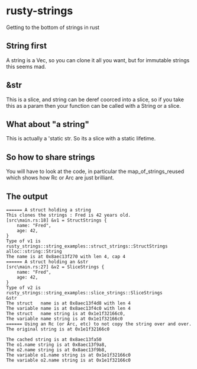 # rusty-strings
Getting to the bottom of strings in rust

## String first

A string is a Vec<u8>, so you can clone it all you want, but for immutable strings this seems mad.

## &str

This is a slice, and string can be deref coorced into a slice, so if you take this as a param
then your function can be called with a String or a slice.

## What about "a string"

This is actually a 'static str.  So its a slice with a static lifetime.

## So how to share strings

You will have to look at the code, in particular the map_of_strings_reused which shows how Rc or Arc are
just brilliant.

## The output

```
====== A struct holding a string
This clones the strings : Fred is 42 years old.
[src\main.rs:18] &v1 = StructStrings {
    name: "Fred",
    age: 42,
}
Type of v1 is rusty_strings::string_examples::struct_strings::StructStrings
alloc::string::String
The name is at 0x8aec13f270 with len 4, cap 4
====== A struct holding an &str
[src\main.rs:27] &v2 = SliceStrings {
    name: "Fred",
    age: 42,
}
Type of v2 is rusty_strings::string_examples::slice_strings::SliceStrings
&str
The struct   name is at 0x8aec13f4d8 with len 4
The variable name is at 0x8aec13f4c0 with len 4
The struct   name string is at 0x1e1f32166c0,
The variable name string is at 0x1e1f32166c0
====== Using an Rc (or Arc, etc) to not copy the string over and over.
The original string is at 0x1e1f32166c0

The cached string is at 0x8aec13fa50
The o1.name string is at 0x8aec13f9a8,
The o2.name string is at 0x8aec13f9b8,
The variable o1.name string is at 0x1e1f32166c0
The variable o2.name string is at 0x1e1f32166c0
```

